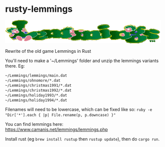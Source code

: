 # rusty-lemmings

![Lemmings](https://raw.githubusercontent.com/chrishulbert/rusty-lemmings/master/github/logo.png)

Rewrite of the old game Lemmings in Rust

You'll need to make a '~/Lemmings' folder and unzip the lemmings variants there. Eg:

    ~/Lemmings/lemmings/main.dat
    ~/Lemmings/ohnomore/*.dat
    ~/Lemmings/christmas1991/*.dat
    ~/Lemmings/christmas1992/*.dat
    ~/Lemmings/holiday1993/*.dat
    ~/Lemmings/holiday1994/*.dat
 
Filenames will need to be lowercase, which can be fixed like so: `ruby -e "Dir['*'].each { |p| File.rename(p, p.downcase) }"`

You can find lemmings here: https://www.camanis.net/lemmings/lemmings.php

Install rust (eg `brew install rustup` then `rustup update`), then do `cargo run`.
